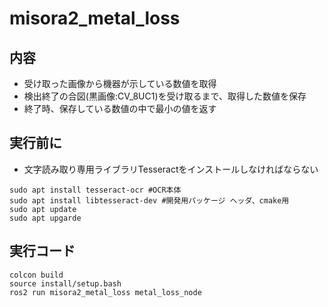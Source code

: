 # misora2_metal_loss
## 内容
 - 受け取った画像から機器が示している数値を取得
 - 検出終了の合図(黒画像:CV_8UC1)を受け取るまで、取得した数値を保存
 - 終了時、保存している数値の中で最小の値を返す

## 実行前に
 - 文字読み取り専用ライブラリTesseractをインストールしなければならない
~~~bash!
sudo apt install tesseract-ocr #OCR本体
sudo apt install libtesseract-dev #開発用パッケージ ヘッダ、cmake用
sudo apt update
sudo apt upgarde
~~~

## 実行コード
~~~bash!
colcon build 
source install/setup.bash
ros2 run misora2_metal_loss metal_loss_node
~~~